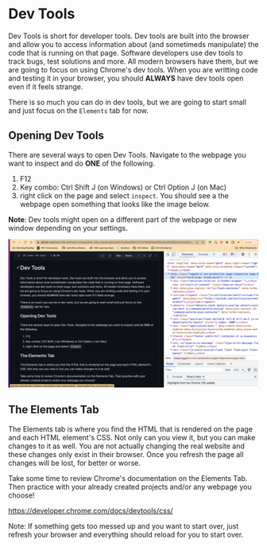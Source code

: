 # Dev Tools

Dev Tools is short for developer tools.  Dev tools are built into the browser and allow you to access information about (and sometimeds manipulate) the code that is running on that page. Software developers use dev tools to track bugs, test solutions and more.  All modern browsers have them, but we are going to focus on using Chrome's dev tools. When you are writting code and testing it in your browser, you should **ALWAYS** have dev tools open even if it feels strange.

There is so much you can do in dev tools, but we are going to start small and just focus on the `Elements` tab for now.

## Opening Dev Tools

There are several ways to open Dev Tools.  Navigate to the webpage you want to inspect and do **ONE** of the following.

1. F12
1. Key combo: Ctrl Shift J (on Windows) or Ctrl Option J (on Mac)
1. right click on the page and select `inspect`.  You should see a the webpage open something that looks like the image below.  

**Note**: Dev tools might open on a different part of the webpage or new window depending on your settings.

<img src="../images/devToolsOpen.png" />

## The Elements Tab

The Elements tab is where you find the HTML that is rendered on the page and each HTML element's CSS.  Not only can you view it, but you can make changes to it as well.  You are not actually changing the real website and these changes only exist in their browser.  Once you refresh the page all changes will be lost, for better or worse.

Take some time to review Chrome's documentation on the Elements Tab. Then practice with your already created projects and/or any webpage you choose!

https://developer.chrome.com/docs/devtools/css/

Note: If something gets too messed up and you want to start over, just refresh your browser and everything should reload for you to start over.  


